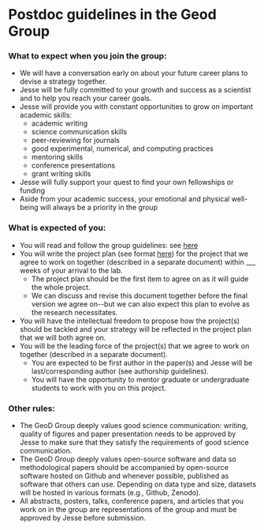 # Postdoc guidelines in the Geod Group

### What to expect when you join the group:
- We will have a conversation early on about your future career plans to devise a strategy together.
- Jesse will be fully committed to your growth and success as a scientist and to help you reach your career goals.
- Jesse will provide you with constant opportunities to grow on important academic skills:
    - academic writing
    - science communication skills
    - peer-reviewing for journals
    - good experimental, numerical, and computing practices
    - mentoring skills
    - conference presentations
    - grant writing skills
- Jesse will fully support your quest to find your own fellowships or funding
- Aside from your academic success, your emotional and physical well-being will always be a priority in the group

### What is expected of you:
- You will read and follow the group guidelines: see [here](https://github.com/UWGeoD/group_dynamics/blob/main/group-guidelines.md)
- You will write the project plan (see format [here](https://github.com/UWGeoD/group_dynamics/blob/main/project-plan.md)) for the project that we agree to work on together (described in a separate document) within ___ weeks of your arrival to the lab.
    - The project plan should be the first item to agree on as it will guide the whole project.
    - We can discuss and revise this document together before the final version we agree on--but we can also expect this plan to evolve as the research necessitates.
- You will have the intellectual freedom to propose how the project(s) should be tackled and your strategy will be reflected in the project plan that we will both agree on.
- You will be the leading force of the project(s) that we agree to work on together (described in a separate document).
    - You are expected to be first author in the paper(s) and Jesse will be last/corresponding author (see authorship guidelines).
    - You will have the opportunity to mentor graduate or undergraduate students to work with you on this project.

### Other rules:
- The GeoD Group deeply values good science communication: writing, quality of figures and paper presentation needs to be approved by Jesse to make sure that they satisfy the requirements of good science communication.
- The GeoD Group deeply values open-source software and data so methodological papers should be accompanied by open-source software hosted on Github and whenever possible, published as software that others can use. Depending on data type and size, datasets will be hosted in various formats (e.g., Github, Zenodo).
- All abstracts, posters, talks, conference papers, and articles that you work on in the group are representations of the group and must be approved by Jesse before submission.
